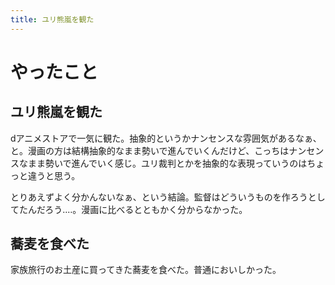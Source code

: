 ```yaml
---
title: ユリ熊嵐を観た
---
```


# やったこと

## ユリ熊嵐を観た

dアニメストアで一気に観た。抽象的というかナンセンスな雰囲気があるなぁ、と。漫画の方は結構抽象的なまま勢いで進んでいくんだけど、こっちはナンセンスなまま勢いで進んでいく感じ。ユリ裁判とかを抽象的な表現っていうのはちょっと違うと思う。

とりあえずよく分かんないなぁ、という結論。監督はどういうものを作ろうとしてたんだろう‥‥。漫画に比べるとともかく分からなかった。

## 蕎麦を食べた

家族旅行のお土産に買ってきた蕎麦を食べた。普通においしかった。
